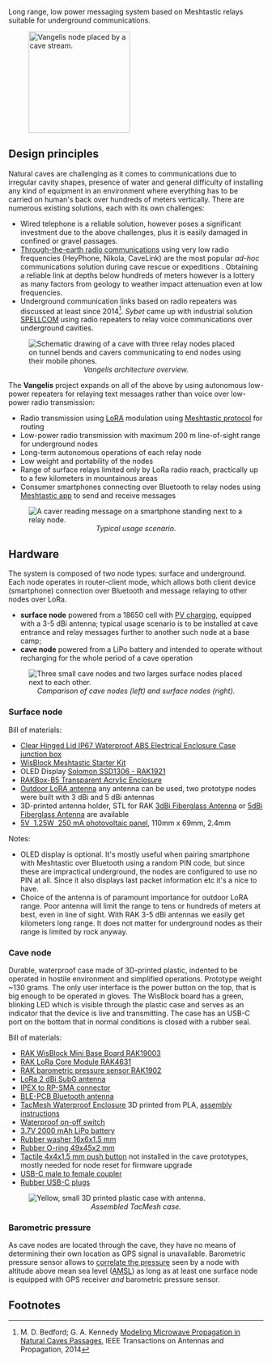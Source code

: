 Long range, low power messaging system based on Meshtastic relays suitable for underground communications.

<figure>
    <img src="24-02-10 13-07-46 3107.jpg" alt="Vangelis node placed by a cave stream." width="200px">
</figure>

## Design principles
Natural caves are challenging as it comes to communications due to irregular cavity shapes, presence of water and general difficulty of installing any kind of equipment in an environment where everything has to be carried on human's back over hundreds of meters vertically. There are numerous existing solutions, each with its own challenges:

* Wired telephone is a reliable solution, however poses a significant investment due to the above challenges, plus it is easily damaged in confined or gravel passages.
* [Through-the-earth radio communications](https://en.wikipedia.org/wiki/Through-the-earth_mine_communications) using very low radio frequencies (HeyPhone, Nikola, CaveLink) are the most popular _ad-hoc_ communications solution during cave rescue or expeditions . Obtaining a reliable link at depths below hundreds of meters however is a lottery as many factors from geology to weather impact attenuation even at  low frequencies.
* Underground communication links based on radio repeaters was discussed at least since 2014[^1]. _Sybet_ came up with industrial solution [SPELLCOM](https://sybet.eu/batnode/)  using radio repeaters to relay voice communications over underground cavities.

<figure>
    <img src="drawing.svg" alt="Schematic drawing of a cave with three relay nodes placed on tunnel bends and cavers communicating to end nodes using their mobile phones.">
    <figcaption><em><center>Vangelis architecture overview.</center></em></figcaption>
</figure>

The **Vangelis** project expands on all of the above by using autonomous low-power repeaters for relaying text messages rather than voice over low-power radio transmission:

* Radio transmission using [LoRA](https://en.wikipedia.org/wiki/LoRa) modulation using [Meshtastic protocol](https://meshtastic.org/docs/introduction) for routing
* Low-power radio transmission with maximum 200 m line-of-sight range for underground nodes
* Long-term autonomous operations of each relay node
* Low weight and portability of the nodes
* Range of surface relays limited only by LoRa radio reach, practically up to a few kilometers in mountainous areas
* Consumer smartphones connecting over Bluetooth to relay nodes using [Meshtastic app](https://meshtastic.org/downloads/) to send and receive messages

<figure>
    <img src="24-02-10 13-12-22 3110.jpg" alt="A caver reading message on a smartphone standing next to a relay node.">
    <figcaption><em><center>Typical usage scenario.</center></em></figcaption>
</figure>

## Hardware

The system is composed of two node types: surface and underground. Each node operates in router-client mode, which allows both client device (smartphone) connection over Bluetooth and message relaying to other nodes over LoRa.

* **surface node**  powered from a 18650 cell with [PV charging](https://docs.google.com/document/d/12GIY24vLKLABg2RUTPP6yMzokr44GMzJOE4p7ngaCbI/edit#heading=h.9lmvuqjahqxl), equipped with a 3-5 dBi antenna; typical usage scenario is to be installed at cave entrance and relay messages further to another such node at a base camp;
* **cave node** powered from a LiPo battery and intended to operate without recharging for the whole period of a cave operation

<figure>
    <img src="24-02-12 14-24-37 3136.jpg" alt="Three small cave nodes and two larges surface nodes placed next to each other.">
    <figcaption><em><center>Comparison of cave nodes (left) and surface nodes (right).</center></em></figcaption>
</figure>

### Surface node

Bill of materials:
* [Clear Hinged Lid IP67 Waterproof ABS Electrical Enclosure Case junction box](https://www.ebay.co.uk/itm/304321459053)
* [WisBlock Meshtastic Starter Kit](https://store.rakwireless.com/products/wisblock-meshtastic-starter-kit)
* OLED Display [Solomon SSD1306 - RAK1921](https://store.rakwireless.com/products/rak1921-oled-display-panel)
* [RAKBox-B5 Transparent Acrylic Enclosure](https://store.rakwireless.com/products/rakbox-b5-transparent-acrylic-enclosure)
* [Outdoor LoRA antenna](https://store.rakwireless.com/collections/outdoor-antennas) any antenna can be used, two prototype nodes were built with 3 dBi and 5 dBi antennas
* 3D-printed antenna holder, STL for RAK [3dBi Fiberglass Antenna](https://store.rakwireless.com/products/3dbi-fiber-glass-antenna) or [5dBi Fiberglass Antenna](https://store.rakwireless.com/products/5dbi-fiber-glass-antenna-supports-863-870mhz) are available
* [5V  1.25W  250 mA photovoltaic panel](https://www.ebay.co.uk/itm/113383833070), 110mm x 69mm, 2.4mm

Notes:

* OLED display is optional. It's mostly useful when pairing smartphone with Meshtastic over Bluetooth using a random PIN code, but since these are impractical underground, the nodes are configured to use no PIN at all. Since it also displays last packet information etc it's a nice to have.
* Choice of the antenna is of paramount importance for outdoor LoRA range. Poor antenna will limit the range to tens or hundreds of meters at best, even in line of sight. With RAK 3-5 dBi antennas we easily get kilometers long range. It does not matter for underground nodes as their range is limited by rock anyway.
 
### Cave node

Durable, waterproof case made of 3D-printed plastic, indented to be operated in hostile environment and simplified operations. Prototype weight ~130 grams. The only user interface is the power button on the top, that is big enough to be operated in gloves. The WisBlock board has a green, blinking LED which is visible through the plastic case and serves as an indicator that the device is live and transmitting. The case has an USB-C port on the bottom that in normal conditions is closed with a rubber seal.

Bill of materials:
* [RAK WisBlock Mini Base Board RAK19003](https://store.rakwireless.com/products/wisblock-base-board-rak19003)
* [RAK LoRa Core Module RAK4631](https://store.rakwireless.com/products/nordic-nrf52840-ble-core-module-for-lorawan-with-lora-sx1262-rak4631-rak4631-c)
* [RAK barometric pressure sensor RAK1902](https://store.rakwireless.com/products/rak1902-kps22hb-barometric-pressure-sensor)
* [LoRa 2 dBi SubG antenna](https://store.rakwireless.com/products/lora-antenna)
* [IPEX to RP-SMA connector](https://store.rakwireless.com/products/ipex-to-sma-connector)
* [BLE-PCB Bluetooth antenna](https://store.rakwireless.com/products/ble-pcb-antenna-5-5dbi)
* [TacMesh Waterproof Enclosure](https://www.thingiverse.com/thing:5923930/) 3D printed from PLA, [assembly instructions](https://youtu.be/gpnivx2jVRk)
* [Waterproof on-off switch](https://www.amazon.co.uk/dp/B0BKK4RXYX)
* [3.7V 2000 mAh LiPo battery](https://www.amazon.co.uk/dp/B08HD33ZKB)
* [Rubber washer 16x6x1.5 mm](https://www.amazon.co.uk/dp/B01N7WI68Z)
* [Rubber O-ring 49x45x2 mm](https://www.amazon.co.uk/dp/B0C1524ZMR)
* [Tactile 4x4x1.5 mm push button](https://www.amazon.co.uk/dp/B08F7V2Y66) not installed in the cave prototypes, mostly needed for node reset for firmware upgrade
* [USB-C male to female coupler](https://www.amazon.co.uk/dp/B0B18SLFD4)
* [Rubber USB-C plugs](https://www.ebay.co.uk/itm/144021649084)

<figure>
    <img src="24-01-29 11-35-50 3052.jpg" alt="Yellow, small 3D printed plastic case with antenna.">
    <figcaption><em><center>Assembled TacMesh case.</center></em></figcaption>
</figure>

### Barometric pressure
As cave nodes are located through the cave, they have no means of determining their own location as GPS signal is unavailable. Barometric pressure sensor allows to [correlate the pressure](https://en.wikipedia.org/wiki/Barometric_formula) seen by a node with altitude above mean sea level ([AMSL](https://en.wikipedia.org/wiki/Height_above_mean_sea_level)) as long as at least one surface node is equipped with GPS receiver _and_ barometric pressure sensor.
## Footnotes

[^1]: M. D. Bedford; G. A. Kennedy [Modeling Microwave Propagation in Natural Caves Passages](https://ieeexplore.ieee.org/abstract/document/6933914/),  IEEE Transactions on Antennas and Propagation, 2014
